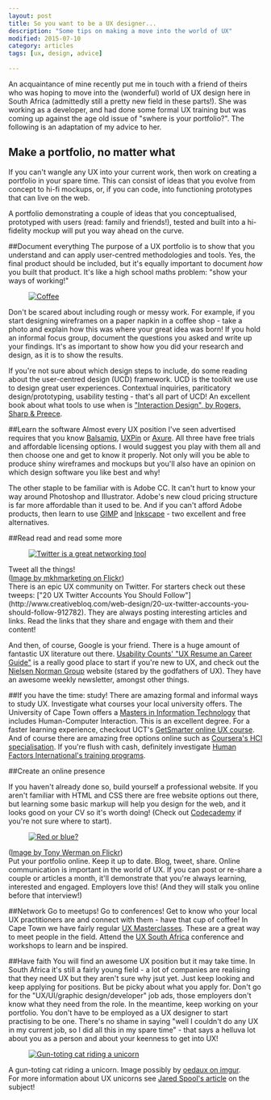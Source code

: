 ```yaml
---
layout: post
title: So you want to be a UX designer...
description: "Some tips on making a move into the world of UX"
modified: 2015-07-10
category: articles
tags: [ux, design, advice]
 
---
```


An acquaintance of mine recently put me in touch with a friend of theirs who was hoping to move into the (wonderful) world of UX design here in South Africa (admittedly still a pretty new field in these parts!). She was working as a developer, and had done some formal UX training but was coming up against the age old issue of "swhere is your portfolio?". The following is an adaptation of my advice to her.

## Make a portfolio, no matter what
If you can't wangle any UX into your current work, then work on creating a portfolio in your spare time. This can consist of ideas that you evolve from concept to hi-fi mockups, or, if you can code, into functioning prototypes that can live on the web. 

A portfolio demonstrating a couple of ideas that you conceptualised, prototyped with users (read: family and friends!), tested and built into a hi-fidelity mockup will put you way ahead on the curve.

##Document everything
The purpose of a UX portfolio is to show that you understand and can apply user-centred methodologies and tools. Yes, the final product should be included, but it's equally important to document <i>how</i> you built that product. It's like a high school maths problem: "show your ways of working!"


<div class="col-md-4 image right">
<figure><a href="{{ site.url }}/images/coffee.jpg" data-lightbox="ux-tips"><img src="{{ site.url }}/images/coffee.jpg" alt="Coffee"></a></figure></div>

Don't be scared about including rough or messy work. For example, if you start designing wireframes on a paper napkin in a coffee shop - take a photo and explain how this was where your great idea was born! If you hold an informal focus group, document the questions you asked and write up your findings. It's as important to show how you did your research and design, as it is to show the results.

If you're not sure about which design steps to include, do some reading about the user-centred design (UCD) framework. UCD is the toolkit we use to design great user experiences. Contextual inquiries, pariticatory design/prototyping, usability testing - that's all part of UCD! An excellent book about what tools to use when is ["Interaction Design", by Rogers, Sharp & Preece](http://www.id-book.com/).

##Learn the software
Almost every UX position I've seen advertised requires that you know [Balsamiq](https://balsamiq.com), [UXPin](https://www.uxpin.com) or [Axure](http://www.axure.com). All three have free trials and affordable licensing options. I would suggest you play with them all and then choose one and get to know it properly. Not only will you be able to produce shiny wireframes and mockups but you'll also have an opinion on which design software you like best and why! 

The other staple to be familiar with is Adobe CC. It can't hurt to know your way around Photoshop and Illustrator. Adobe's new cloud pricing structure is far more affordable than it used to be. And if you can't afford Adobe products, then learn to use [GIMP](http://www.gimp.org) and [Inkscape](https://inkscape.org/en/) - two excellent and free alternatives.

##Read read and read some more 
<div class="col-md-4 image left">
<figure><a href="{{ site.url }}/images/tweeps.jpg" data-lightbox="ux-tips"><img src="{{ site.url }}/images/tweeps.jpg" alt="Twitter is a great networking tool"></a></figure><figcaption>Tweet all the things! <br/> (<a href="https://www.flickr.com/photos/mkhmarketing/8477893426" target="_blank">Image by  mkhmarketing on Flickr</a>)</figcaption>
</div>
There is an epic UX community on Twitter. For starters check out these tweeps: ["20 UX Twitter Accounts You Should Follow"](http://www.creativebloq.com/web-design/20-ux-twitter-accounts-you-should-follow-912782). They are always posting interesting articles and links. Read the links that they share and engage with them and their content! 

And then, of course, Google is your friend. There is a huge amount of fantastic UX literature out there. [Usability Counts' "UX Resume an Career Guide"](http://www.usabilitycounts.com/2012/08/10/the-usability-counts-ux-resume-template-and-career-guide/) is a really good place to start if you're new to UX, and check out the [Nielsen Norman Group](http://www.nngroup.com/) website (stared by the godfathers of UX). They have an awesome weekly newsletter, amongst other things.

##If you have the time: study!
There are amazing formal and informal ways to study UX. Investigate what courses your local university offers. The University of Cape Town offers a [Masters in Information Technology](https://www.cs.uct.ac.za/mit/about.html) that includes Human-Computer Interaction. This is an excellent degree. For a faster learning experience, checkout UCT's [GetSmarter online UX course](http://www.getsmarter.co.za/courses/user-experience-design-short-course). And of course there are amazing free options online such as [Coursera's HCI specialisation](https://www.coursera.org/specialization/humancomputerinteraction/28?utm_medium=catalog). If you're flush with cash, definitely investigate [Human Factors International's training programs](http://www.humanfactors.com/training/). 

##Create an online presence

If you haven't already done so, build yourself a professional website. If you aren't familiar with HTML and CSS there are free website options out there, but learning some basic markup will help you design for the web, and it looks good on your CV so it's worth doing! (Check out [Codecademy](http://www.codecademy.com) if you're not sure where to start). 

<div class="col-md-4 image right">
<figure><a href="{{ site.url }}/images/thematrix.jpg" data-lightbox="ux-tips"><img src="{{ site.url }}/images/thematrix.jpg" alt="Red or blue?"></a></figure><figcaption>(<a href="https://www.flickr.com/photos/tt2times/2568645910" target="_blank">Image by Tony Werman on Flickr</a>)</figcaption></div>
Put your portfolio online. Keep it up to date. Blog, tweet, share. Online communication is important in the world of UX. If you can post or re-share a couple or articles a month, it'll demonstrate that you're always learning, interested and engaged. Employers love this! (And they will stalk you online before that interview!)

##Network
Go to meetups! Go to conferences! Get to know who your local UX practitioners are and connect with them - have that cup of coffee! In Cape Town we have fairly regular [UX Masterclasses](http://www.meetup.com/UX-Masterclass-Cape-Town/). These are a great way to meet people in the field. Attend the [UX South Africa](http://www.uxsouthafrica.com) conference and workshops to learn and be inspired.

##Have faith 
You will find an awesome UX position but it may take time. In South Africa it's still a fairly young field - a lot of companies are realising that they need UX but they aren't sure why jsut yet. Just keep looking and keep applying for positions. But be picky about what you apply for. Don't go for the "UX/UI/graphic design/developer" job ads, those employers don't know what they need from the role. In the meantime, keep working on your portfolio. You don't have to be employed as a UX designer to start practising to be one. There's no shame in saying "well I couldn't do any UX in my current job, so I did all this in my spare time" - that says a helluva lot about you as a person and about your keenness to get into UX!

<div class="col-md-12 image center">
<figure><a href="{{ site.url }}/images/uxunicorn.jpg" data-lightbox="ux-unicorn" Title="UX Unicorns!"><img src="{{ site.url }}/images/uxunicorn.jpg" alt="Gun-toting cat riding a unicorn"></a></figure><figcaption>A gun-toting cat riding a unicorn. Image possibly by <a href="http://imgur.com/gallery/atz81">oedaux on imgur</a>. <br/> For more information about UX unicorns see <a href="https://www.uie.com/articles/becoming_a_unicorn/">Jared Spool's article</a> on the subject!</figcaption>
</div>
